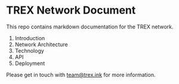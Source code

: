 # TREX Network Document
This repo contains markdown documentation for the TREX network.

1. Introduction
2. Network Architecture
3. Technology
4. API
5. Deployment

Please get in touch with team@trex.ink for more information.